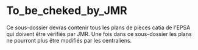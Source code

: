 To_be_cheked_by_JMR
========

Ce sous-dossier devras contenir tous les plans de pièces catia de l'EPSA qui doivent être vérifiés par JMR.
Une fois dans ce sous-dossier les plans ne pourront plus être modifiés par les centraliens.
